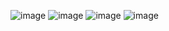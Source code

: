 
![image](https://user-images.githubusercontent.com/81548049/163834314-cd2205d2-838f-4927-a3f2-bebca1f5a6d5.png)
![image](https://user-images.githubusercontent.com/81548049/163909626-54986f0f-5cc0-4409-8da0-58703a826854.png)
![image](https://user-images.githubusercontent.com/81548049/163917924-ba852bc1-cef9-475a-93c4-26161aa97952.png)
![image](https://user-images.githubusercontent.com/81548049/164878104-e0e28f4e-95d6-45a7-a6d7-995f9c2e1c08.png)
